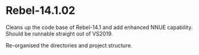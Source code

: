 # Rebel-14.1.02

Cleans up the code base of Rebel-14.1 and add enhanced NNUE capability. Should be runnable straight out of VS2019.

Re-organised the directories and project structure.


